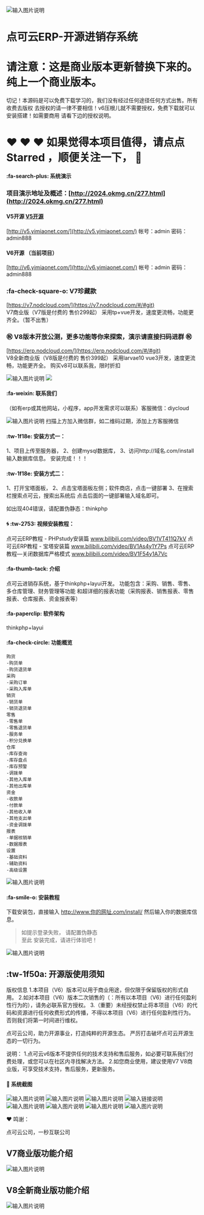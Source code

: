 ![输入图片说明](%E9%A2%84%E8%A7%88%E6%88%AA%E5%9B%BE/nod1.png)
# 点可云ERP-开源进销存系统

# 请注意：这是商业版本更新替换下来的。  纯上一个商业版本。
切记！本源码是可以免费下载学习的，我们没有经过任何途径任何方式出售。所有收费去版权 去授权的请一律不要相信！v6压根儿就不需要授权，免费下载就可以安装搭建！如需要商用 请看下边的授权说明。

#   :heart:  :heart:  :heart:  如果觉得本项目值得，请点点 Starred ，顺便关注一下，  :pray: 

#### :fa-search-plus:  系统演示


### 项目演示地址及概述：[http://2024.okmg.cn/277.html](http://2024.okmg.cn/277.html)


#### V5开源 [V5开源](https://gitee.com/yimiaoOpen/nodcloud-v5)
[http://v5.yimiaonet.com/](http://v5.yimiaonet.com/)   帐号：admin   密码：admin888

#### V6开源 （当前项目）
[http://v6.yimiaonet.com/](http://v6.yimiaonet.com/)   帐号：admin   密码：admin888

###  :fa-check-square-o: V7珍藏款
[https://v7.nodcloud.com/](https://v7.nodcloud.com/#/#git)   
V7商业版（V7版是付费的 售价299起） 采用tp+vue开发，速度更流畅，功能更齐全。（暂不出售） 

###  :congratulations: V8版本开放公测，更多功能等你来探索，演示请直接扫码进群 :congratulations: 
[https://erp.nodcloud.com/](https://erp.nodcloud.com/#/#git)   
V8全新商业版（V8版是付费的 售价399起） 采用larvae10   vue3开发，速度更流畅，功能更齐全。 
购买v8可以联系我，限时折扣 

![输入图片说明](%E9%A2%84%E8%A7%88%E6%88%AA%E5%9B%BE/QQ%E6%88%AA%E5%9B%BE20220726111949.png)
[![](%E9%A2%84%E8%A7%88%E6%88%AA%E5%9B%BE/%E4%BC%98%E6%83%A0%E5%88%B8git.jpg)](https://item.taobao.com/item.htm?ft=t&id=774205219617)
#### :fa-weixin:  联系我们

（如有erp或其他网站，小程序，app开发需求可以联系）客服微信：diycloud

![输入图片说明](%E9%A2%84%E8%A7%88%E6%88%AA%E5%9B%BE/%E4%BA%8C%E7%BB%B4%E7%A0%81.jpg)
扫描上方加入微信群，如二维码过期，添加上方客服微信 

####  :tw-1f18e: 安装方式一：
1、项目上传至服务器，
2、创建mysql数据库，
3、访问http://域名.com/install 输入数据库信息。
安装完成！！！

####  :tw-1f18e:  安装方式二：
1、打开宝塔面板，
2、点击宝塔面板左侧；软件商店，点击一键部署
3、在搜索栏搜索点可云，搜索出系统后 点击后面的一键部署输入域名即可。

如出现404错误，请配置伪静态：thinkphp

####  :cyclone:  :tw-2753: 视频安装教程：

点可云ERP教程 - PHPstudy安装篇
www.bilibili.com/video/BV1VT411Q7kV
点可云ERP教程 - 宝塔安装篇
www.bilibili.com/video/BV1As4y1Y7Ps
点可云ERP教程—关闭数据库严格模式
www.bilibili.com/video/BV1F54y1A7Vc


#### :fa-thumb-tack:  介绍
点可云进销存系统，基于thinkphp+layui开发。
功能包含：采购、销售、零售、多仓库管理、财务管理等功能 和超详细的报表功能（采购报表、销售报表、零售报表、仓库报表、资金报表等）

#### :fa-paperclip:  软件架构
thinkphp+layui

####  :fa-check-circle:   功能概览

```
购货
-购货单
-购货退货单
采购
-采购订单
-采购入库单
销货
-销货单
-销货退货单
零售
-零售单
-零售退货单
-服务单
-积分兑换单
仓库
-库存查询
-库存盘点
-库存预警
-调拨单
-其他入库单
-其他出库单
资金
-收款单
-付款单
-其他收入单
-其他支出单
-资金调拨单
报表
-单据核销单
-数据报表
设置
-基础资料
-辅助资料
-高级设置
```

![输入图片说明](%E9%A2%84%E8%A7%88%E6%88%AA%E5%9B%BE/%E5%BE%AE%E4%BF%A1%E5%9B%BE%E7%89%87_20220730161910.png)


#### :fa-smile-o:  安装教程

下载安装包，直接输入 http://www.你的网址.com/install/
然后输入你的数据库信息。 
> 如提示登录失败， 请配置伪静态  
至此 安装完成，请进行体验吧！

![输入图片说明](%E9%A2%84%E8%A7%88%E6%88%AA%E5%9B%BE/image.png)


## :tw-1f50a:  开源版使用须知
版权信息
1.本项目（V6）版本可以用于商业用途，但仅限于保留版权的形式自用。
2.如对本项目（V6）版本二次销售的（：所有以本项目（V6）进行任何盈利性行为的），请务必联系官方授权。
3.（重要）未经授权禁止将本项目（V6）的代码和资源进行任何收费形式的传播，不得以本项目（V6）进行任何盈利性行为。否则我们将第一时间进行维权。

点可云公司，助力开源事业，打造纯粹的开源生态。
严厉打击破坏点可云开源生态的一切行为。

说明：
1.点可云v6版本不提供任何的技术支持和售后服务，如必要可联系我们付费处理，或您可以在社区内寻找解决方法。
2.如您商业使用，建议使用V7 V8商业版，可享受技术支持，售后服务，更新服务。

#### :clap:  系统截图

![输入图片说明](%E9%A2%84%E8%A7%88%E6%88%AA%E5%9B%BE/%E9%A6%96%E9%A1%B5.png)
![输入图片说明](%E9%A2%84%E8%A7%88%E6%88%AA%E5%9B%BE/%E9%9B%B6%E5%94%AE%E5%8D%95%E6%94%B6%E9%93%B6%E5%8F%B0.png)
![输入图片说明](%E9%A2%84%E8%A7%88%E6%88%AA%E5%9B%BE/%E9%9B%B6%E5%94%AE1.png)
![输入链接说明](%E9%A2%84%E8%A7%88%E6%88%AA%E5%9B%BE/%E9%94%80%E8%B4%A7%E5%8D%95.png)
![输入图片说明](%E9%A2%84%E8%A7%88%E6%88%AA%E5%9B%BE/%E9%87%87%E8%B4%AD%E8%AE%A2%E5%8D%95.png)
![输入图片说明](%E9%A2%84%E8%A7%88%E6%88%AA%E5%9B%BE/%E9%87%87%E8%B4%AD%E5%85%A5%E5%BA%93%E5%8D%95.png)
![输入图片说明](%E9%A2%84%E8%A7%88%E6%88%AA%E5%9B%BE/%E8%B4%AD%E8%B4%A7%E5%8D%95.png)
![输入图片说明](%E9%A2%84%E8%A7%88%E6%88%AA%E5%9B%BE/%E5%AE%A2%E6%88%B7%E7%AE%A1%E7%90%86.png)




 :heart:  鸣谢：

点可云公司，一秒互联公司

## V7商业版功能介绍

![输入图片说明](%E9%A2%84%E8%A7%88%E6%88%AA%E5%9B%BE/V7.png)

## V8全新商业版功能介绍

![输入图片说明](%E9%A2%84%E8%A7%88%E6%88%AA%E5%9B%BE/v8.jpg)

